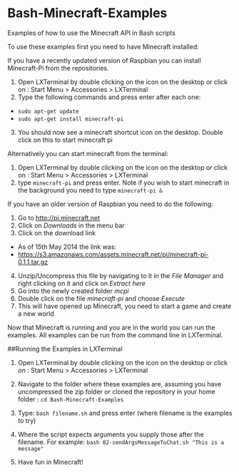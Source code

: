 Bash-Minecraft-Examples
=======================

Examples of how to use the Minecraft API in Bash scripts

To use these examples first you need to have Minecraft installed:

If you have a recently updated version of Raspbian you can install Minecraft-Pi from the repositories.

1. Open LXTerminal by double clicking on the icon on the desktop or click on :
  Start Menu > Accessories > LXTerminal
2. Type the following commands and press enter after each one:
  * `sudo apt-get update`
  * `sudo apt-get install minecraft-pi`
3. You should now see a minecraft shortcut icon on the desktop. Double click on this to start minecraft pi

Alternatively you can start minecraft from the terminal:

1. Open LXTerminal by double clicking on the icon on the desktop or click on :
  Start Menu > Accessories > LXTerminal
2. type `minecraft-pi` and press enter. Note if you wish to start minecraft in the background you need to type `minecraft-pi &`

If you have an older version of Raspbian you need to do the following:

1. Go to http://pi.minecraft.net
2. Click on *Downloads* in the menu bar
3. Click on the download link
  * As of 15th May 2014 the link was:
  * https://s3.amazonaws.com/assets.minecraft.net/pi/minecraft-pi-0.1.1.tar.gz

4. Unzip/Uncompress this file by navigating to it in the *File Manager* and right clicking on it and click on *Extract here*
5. Go into the newly created folder *mcpi*
6. Double click on the file *minecraft-pi* and choose *Execute*
7. This will have opened up Minecraft, you need to start a game and create a new world

Now that Minecraft is running and you are in the world you can run the examples.
All examples can be run from the command line in LXTerminal.

##Running the Examples in LXTerminal

1. Open LXTerminal by double clicking on the icon on the desktop or click on :
  Start Menu > Accessories > LXTerminal

2. Navigate to the folder where these examples are, assuming you have uncompressed the zip folder or cloned the repository in your home folder :
 `cd Bash-Minecraft-Examples`
3. Type: `bash filename.sh` and press enter (where filename is the examples to try)
4. Where the script expects arguments you supply those after the filename. For example:
   `bash 02-sendArgsMessageToChat.sh "This is a message"`
5. Have fun in Minecraft!
